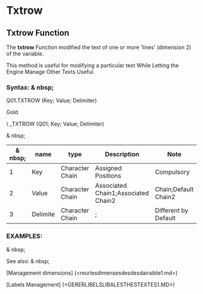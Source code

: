 # Txtrow

## Txtrow Function

The **txtrow** Function modified the text of one or more 'lines' (dimension 2) of the variable.

This method is useful for modifying a particular text While Letting the Engine Manage Other Texts Useful.

### Syntax: & nbsp;

Q01.TXTROW (Key; Value; Delimiter)

Gold

\ _TXTROW (Q01; Key; Value; Delimiter)

& nbsp;

| & nbsp; | **name** | **type** | **Description** | **Note** |
| --- | --- | --- | --- | --- |
| &#49; | Key | Character Chain | Assigned Positions | Compulsory |
| &#50; | Value | Character Chain | Associated Chain1;Associated Chain2 | Chain;Default Chain2 |
| &#51; | Delimite | Character Chain |; | Different by Default |

### EXAMPLES:

& nbsp;

See also: & nbsp;

[Management dimensions] (<reurlesdimensesdesdesdairaible1.md>)

[Labels Management] (<GERERLIBELSLIBALESTHESTEXTES1.MD>)
